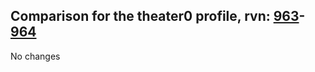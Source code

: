 ## Comparison for the theater0 profile, rvn: [963](https://github.com/PRO100KatYT/FortniteProfileRevisions/tree/main/profiles/theater0/963%20theater0.json)-[964](https://github.com/PRO100KatYT/FortniteProfileRevisions/tree/main/profiles/theater0/964%20theater0.json)

No changes
